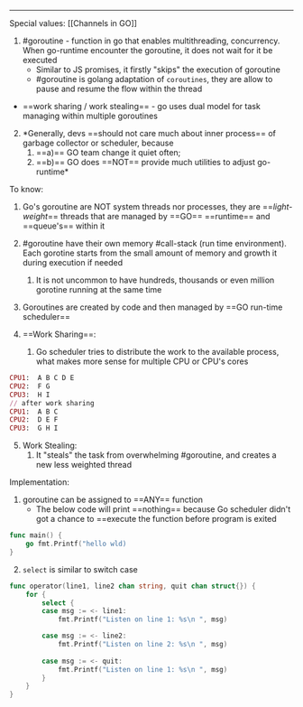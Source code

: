 ***
Special values:
[[Channels in GO]]
1. #goroutine - function in go that enables multithreading, concurrency. When go-runtime encounter the goroutine, it does not wait for it be executed
	- Similar to JS promises, it firstly "skips" the execution of goroutine
	- #goroutine is golang adaptation of `coroutines`, they are allow to pause and resume the flow within the thread 
- ==work sharing / work stealing== - go uses dual model for task managing within multiple goroutines 

2. *Generally, devs ==should not care much about inner process== of garbage collector or scheduler, because
	1. ==a)== GO team change it quiet often; 
	2. ==b)== GO does ==NOT== provide much utilities to adjust go-runtime*  

To know:
1. Go's goroutine are NOT system threads nor processes, they are ==*light-weight*== threads that are managed by ==GO== ==runtime== and ==queue's== within it 

2. #goroutine have their own memory #call-stack (run time environment). Each gorotine starts from the small amount of memory and growth it during execution if needed 
	1. It is not uncommon to have hundreds, thousands or even million gorotine running at the same time 

3. Goroutines are created by code and then managed by ==GO run-time scheduler== 

4. ==Work Sharing==: 
	1. Go scheduler tries to distribute the work to the available process, what makes more sense for multiple CPU or CPU's cores 
```RUBY
CPU1:  A B C D E
CPU2:  F G 
CPU3:  H I
// after work sharing 
CPU1:  A B C
CPU2:  D E F  
CPU3:  G H I
```
5. Work Stealing: 
	1. It "steals" the task from overwhelming #goroutine, and creates a new less weighted thread

Implementation:
1. goroutine can be assigned to ==ANY== function 
	- The below code will print ==nothing== because Go scheduler didn't got a chance to ==execute the function before program is exited  
```go
func main() {
	go fmt.Printf("hello wld)
}
```
2. `select` is similar to switch case
```go
func operator(line1, line2 chan string, quit chan struct{}) {
	for {
		select {
		case msg := <- line1:
			fmt.Printf("Listen on line 1: %s\n ", msg)

		case msg := <- line2:
			fmt.Printf("Listen on line 2: %s\n ", msg)
			
		case msg := <- quit:
			fmt.Printf("Listen on line 1: %s\n ", msg)
		}
	}
}
```